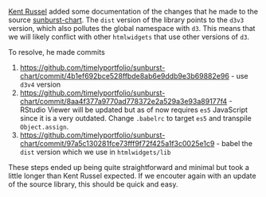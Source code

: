 [Kent Russel](https://github.com/timelyportfolio) added some documentation of the changes that he made to the source [sunburst-chart](https://github.com/personality-insights/sunburst-chart).  The `dist` version of the library points to the `d3v3` version, which also pollutes the global namespace with `d3`.  This means that we will likely conflict with other `htmlwidgets` that use other versions of `d3`.

To resolve, he made commits

1. https://github.com/timelyportfolio/sunburst-chart/commit/4b1ef692bce528ffbde8ab6e9ddb9e3b69882e96 - use `d3v4` version
1. https://github.com/timelyportfolio/sunburst-chart/commit/8aa4f377a9770ad778372e2a529a3e93a89177f4 - RStudio Viewer will be updated but as of now requires `es5` JavaScript since it is a very outdated.  Change `.babelrc` to target `es5` and transpile `Object.assign`.
1. https://github.com/timelyportfolio/sunburst-chart/commit/97a5c130281fce73fff9f72f425a1f3c0025e1c9 - babel the `dist` version which we use in `htmlwidgets/lib`

These steps ended up being quite straightforward and minimal but took a little longer than Kent Russel expected.  If we encouter again with an update of the source library, this should be quick and easy.
